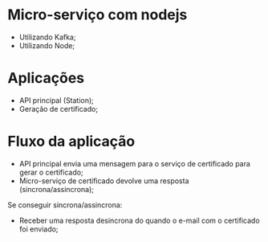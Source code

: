 # Micro-serviço com nodejs

  - Utilizando Kafka;
  - Utilizando Node;

# Aplicações

  - API principal (Station);
  - Geração de certificado;

# Fluxo da aplicação

  - API principal envia uma mensagem para o serviço de certificado para gerar o certificado;
  - Micro-serviço de certificado devolve uma resposta (sincrona/assincrona);
  
  Se conseguir sincrona/assincrona:

  - Receber uma resposta desincrona do quando o e-mail com o certificado foi enviado;